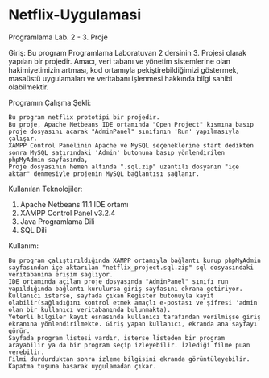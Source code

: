 # Netflix-Uygulamasi
Programlama Lab. 2 - 3. Proje

Giriş:
	Bu program Programlama Laboratuvarı 2 dersinin 3. Projesi olarak yapılan bir projedir. 
	Amacı, veri tabanı ve yönetim sistemlerine olan hakimiyetimizin artması, kod ortamıyla pekiştirebildiğimizi göstermek, 
	masaüstü uygulamaları ve veritabanı işlenmesi hakkında bilgi sahibi olabilmektir.

Programın Çalışma Şekli:

	Bu program netflix prototipi bir projedir. 
	Bu proje, Apache Netbeans IDE ortamında "Open Project" kısmına basıp proje dosyasını açarak "AdminPanel" sınıfının 'Run' yapılmasıyla çalışır. 
	XAMPP Control Panelinin Apache ve MySQL seçeneklerine start dedikten sonra MySQL satırındaki 'Admin' butonuna basıp yönlendirilen phpMyAdmin sayfasında, 
	Proje dosyasının hemen altında ".sql.zip" uzantılı dosyanın "içe aktar" denmesiyle projenin MySQL bağlantısı sağlanır. 

Kullanılan Teknolojiler:

1.	Apache Netbeans 11.1 IDE ortamı 
2.	 XAMPP Control Panel v3.2.4
3.	Java Programlama Dili
4.	SQL Dili

Kullanım:

	Bu program çalıştırıldığında XAMPP ortamıyla bağlantı kurup phpMyAdmin sayfasından içe aktarılan "netflix_project.sql.zip" sql dosyasındaki veritabanına erişim sağlıyor. 
	IDE ortamında açılan proje dosyasında "AdminPanel" sınıfı run yapıldığında bağlantı kurulursa giriş sayfasını ekrana getiriyor. 
	Kullanıcı isterse, sayfada çıkan Register butonuyla kayıt olabilir(sağladığını kontrol etmek amaçlı e-postası ve şifresi 'admin' olan bir kullanıcı veritabanında bulunmakta). 
	Yeterli bilgiler kayıt esnasında kullanıcı tarafından verilmişse giriş ekranına yönlendirilmekte. Giriş yapan kullanıcı, ekranda ana sayfayı görür. 
	Sayfada program listesi vardır, isterse listeden bir program arayabilir ya da bir program seçip izleyebilir. İzlediği filme puan verebilir. 
	Filmi durdurduktan sonra izleme bilgisini ekranda görüntüleyebilir. Kapatma tuşuna basarak uygulamadan çıkar.